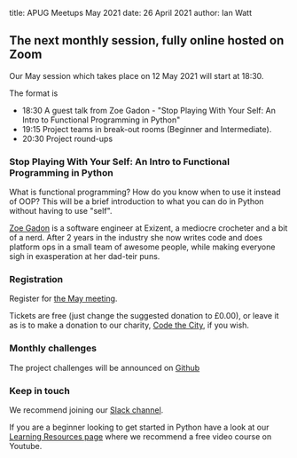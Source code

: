 title: APUG Meetups May 2021
date:  26 April 2021
author: Ian Watt

## The next monthly session, fully online hosted on Zoom 

Our May session which takes place on 12 May 2021 will start at 18:30. 

The format is 

* 18:30 A guest talk from Zoe Gadon - "Stop Playing With Your Self: An Intro to Functional Programming in Python"
* 19:15 Project teams in break-out rooms (Beginner and Intermediate). 
* 20:30 Project round-ups

### Stop Playing With Your Self: An Intro to Functional Programming in Python

What is functional programming? How do you know when to use it instead of OOP? This will be a brief introduction to what you can do in Python without having to use "self". 

[Zoe Gadon](https://twitter.com/gingerzoealex) is a software engineer at Exizent, a mediocre crocheter and a bit of a nerd. After 2 years in the industry she now writes code and does platform ops in a small team of awesome people, while making everyone sigh in exasperation at her dad-teir puns.


### Registration

Register for [the May meeting](https://ti.to/code-the-city/aberdeen-python-user-group-may-2021). 

Tickets are free (just change the suggested donation to £0.00), or leave it as is to make a donation to our charity, [Code the City](https://codethecity.org), if you wish. 

### Monthly challenges
The project challenges will be announced on [Github](https://github.com/PythonAberdeen/user_group/tree/master/)

### Keep in touch
We recommend joining our [Slack channel](https://join.slack.com/t/python-aberdeen/shared_invite/zt-gfjps8xe-M9YkWloAUL73blPovaHvFA). 

If you are a beginner looking to get started in Python have a look at our [Learning Resources page](https://pythonaberdeen.github.io/pages/learning-resources.html) where we recommend a free video course on Youtube. 
